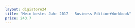 ```yaml
---
layout: digistore24
title: "Mein bestes Jahr 2017 - Business Edition+Workbook"
price: 243.7
---
```

